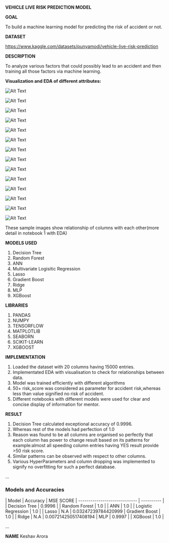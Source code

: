 **VEHICLE LIVE RISK PREDICTION MODEL**


**GOAL**

To build a machine learning model for predicting the risk of accident or not.

**DATASET**

https://www.kaggle.com/datasets/punyamodi/vehicle-live-risk-prediction

**DESCRIPTION**

To analyze various factors that could possibly lead to an accident and then training all those factors via machine learning.

**Visualization and EDA of different attributes:**


![Alt Text](./Images/1.png)

![Alt Text](./Images/2.png)

![Alt Text](./Images/3.png)

![Alt Text](./Images/boxplot_Fatigue_Level.png)

![Alt Text](./Images/boxplot_Landscape.png)

![Alt Text](./Images/boxplot_Light_Conditions.png)


![Alt Text](./Images/boxplot_Medical_Condition.png)

![Alt Text](./Images/boxplot_Road_Hazards.png)

![Alt Text](./Images/boxplot_Road_Surface_Condition.png)

![Alt Text](./Images/boxplot_Road_Type.png)

![Alt Text](./Images/boxplot_Time_of_Day.png)

![Alt Text](./Images/boxplot_Traffic_Density.png)

![Alt Text](./Images/boxplot_Visibility.png)

![Alt Text](./Images/boxplot_Weather.png)







These sample images show relationship of columns with each other(more detail in notebook 1 with EDA)

**MODELS USED**
1) Decision Tree 
2) Random Forest
3) ANN 
4) Multivariate Logisitic Regression
5) Lasso
6) Gradient Boost
7) Ridge
8) MLP
9) XGBoost

**LIBRARIES**
1) PANDAS
2) NUMPY
3) TENSORFLOW
4) MATPLOTLIB
5) SEABORN
6) SCIKIT-LEARN
7) XGBOOST

**IMPLEMENTATION**
1) Loaded the dataset with 20 columns having 15000 entries.
2) Implementated EDA with visualisation to check for relationships between data.
3) Model was trained efficiently with different algorithms
4) 50+ risk_score was considered as parameter for accident risk,whereas less than value signified no risk of accident.
4) Different notebooks with different models were used for clear and concise display of information for mentor.

**RESULT**
1) Decision Tree calculated exceptional accuracy of 0.9996.
2) Whereas rest of the models had perfection of 1.0
3) Reason was found to be all columns are organised so perfectly that each column has power to change result based on its patterns 
   for example:almost all speeding column entries having YES result provide >50 risk score.
4) Similar patterns can be observed with respect to other columns.
5) Various HyperParameters and column dropping was implemented to signify no overfitting for such a perfect database.


...

### Models and Accuracies

| Model                         | Accuracy   | MSE SCORE
| ----------------------------- | ---------- | 
| Decision Tree                 | 0.9996     |
| Random Forest                 | 1.0        |
| ANN                           | 1.0        |
| Logistic Regression           | 1.0        |
| Lasso                         | N.A        | 0.03247239784420999
| Gradient Boost                | 1.0        |
| Ridge                         | N.A        | 0.007214250517408194
| MLP                           | 0.9997     | 
| XGBoost                       | 1.0        |

...

**NAME**
Keshav Arora
